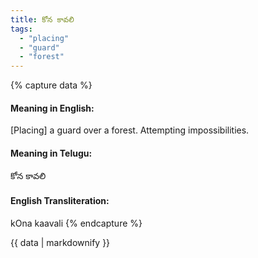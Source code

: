 ```yaml
---
title: కోన కావలి
tags:
  - "placing"
  - "guard"
  - "forest"
---
```


{% capture data %}
#### Meaning in English:
[Placing] a guard over a forest.
Attempting impossibilities.

#### Meaning in Telugu:
కోన కావలి

#### English Transliteration:
kOna kaavali
{% endcapture %}

{{ data | markdownify }}

